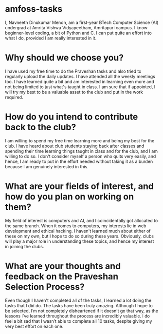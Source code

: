 # amfoss-tasks
I, Navneeth Dinukumar Menon, am a first-year BTech Computer Science (AI) undergrad at Amrita Vishwa Vidyapeetham, Amritapuri campus. I know beginner-level coding, a bit of Python and C. I can put quite an effort into what I do, provided I am really interested in it. 

# Why should we choose you?
I have used my free time to do the Praveshan tasks and also tried to regularly upload the daily updates. I have attended all the weekly meetings too. I have learned quite a bit and am interested in learning even more and not being limited to just what's taught in class. I am sure that if appointed, I will try my best to be a valuable asset to the club and put in the work required. 

# How do you intend to contribute back to the club?
I am willing to spend my free time learning more and being my best for the club. I have heard about club students staying back after classes and spending their time learning things taught in class and for the club, and I am willing to do so. I don't consider myself a person who quits very easily, and hence, I am ready to put in the effort needed without taking it as a burden because I am genuinely interested in this. 

# What are your fields of interest, and how do you plan on working on them?
My field of interest is computers and AI, and I coincidentally got allocated to the same branch. When it comes to computers, my interests lie in web development and ethical hacking. I haven't learned much about either of these on my own, but I hope to do so during these years. Obviously, clubs will play a major role in understanding these topics, and hence my interest in joining the clubs. 

# What are your thoughts and feedback on the Praveshan Selection Process?
Even though I haven't completed all of the tasks, I learned a lot doing the tasks that I did do. The tasks have been truly amazing.  Although I hope to be selected, I’m not completely disheartened if it doesn’t go that way, as the lessons I’ve learned throughout the process are incredibly valuable. I do feel a bit sad that I wasn’t able to complete all 10 tasks, despite giving my very best effort on each one.
